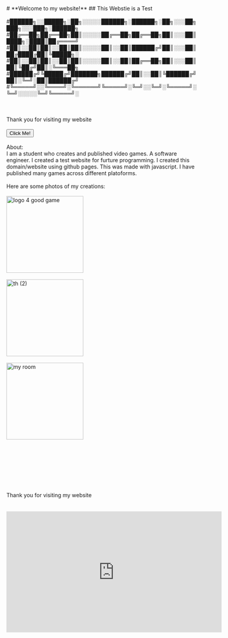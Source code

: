 <link rel="shortcut icon" type="image/x-icon" href="favicon.ico">
# **Welcome to my website!**
## This Webstie is a Test
<br />
<br />
#██████╗░░█████╗░██╗░░░░░██████╗░██████╗░██╗░░░██╗███╗░░░███╗░██████╗
#██╔══██╗██╔══██╗██║░░░░░██╔══██╗██╔══██╗██║░░░██║████╗░████║██╔════╝
#██║░░██║██║░░██║██║░░░░░██║░░██║██████╔╝██║░░░██║██╔████╔██║╚█████╗░
#██║░░██║██║░░██║██║░░░░░██║░░██║██╔══██╗██║░░░██║██║╚██╔╝██║░╚═══██╗
#██████╔╝╚█████╔╝███████╗██████╔╝██║░░██║╚██████╔╝██║░╚═╝░██║██████╔╝
#╚═════╝░░╚════╝░╚══════╝╚═════╝░╚═╝░░╚═╝░╚═════╝░╚═╝░░░░░╚═╝╚═════╝░
<br />
<br />
<br />
<br />
Thank you for visiting my website
<br />
<br />
<button onclick="myFunction()">Click Me!</button>

<script>
function myFunction() {
  alert("Thanks for visiting my website!");
}
</script>
<br />
<br />
About:
<br />
I am a student who creates and published video games. A software engineer. I created a test website for furture programming. I created this domain/website using github pages. This was made with javascript. I have published many games across different platoforms.
<br />
<br />
Here are some photos of my creations:
<br />
<br />
<img width="200" alt="logo 4 good game" src="https://user-images.githubusercontent.com/125189307/229464201-1a753459-1f34-4d47-95f6-9c5a55191937.PNG">
<br />
<br />
<img width="200" alt="th (2)" src="https://user-images.githubusercontent.com/125189307/229464301-aa91a037-d4c2-4b2c-b857-6323902e66fb.PNG">
<br />
<br />
<img width="200" alt="my room" src="https://user-images.githubusercontent.com/125189307/229464582-6b47ad20-0f9d-44b4-91be-5ab497170fd0.png">
<br />
<br />
<br />
<br />
<br />
<br />
<br />
<br />
<br />
Thank you for visiting my website
<br />
<br />
<br />
<iframe width="560" height="315" src="https://www.youtube.com/embed/tS92P9PWNfU" 
frameborder="0" allow="accelerometer; autoplay; clipboard-write; encrypted-media; gyroscope; picture-in-picture" allowfullscreen></iframe>
<br />
<html>
<head>
	<title>Click Me!</title>
	<style>
		/* Styling for the popup container */
		.popup {
			display: none; /* Hidden by default */
			position: fixed; /* Stay in place */
			z-index: 1; /* Sit on top */
			left: 0;
			top: 0;
			width: 100%; /* Full width */
			height: 100%; /* Full height */
			overflow: auto; /* Enable scroll if needed */
			background-color: rgba(0,0,0); /* Black w/ opacity */
		}
		
		/* Styling for the popup content */
		.popup-content {
			background-color: #000000;
			margin: 15% auto; /* 15% from the top and centered */
			padding: 20px;
			border: 1px solid #888;
			width: 80%; /* Could be more or less, depending on screen size */
		}
		
		/* Styling for the close button */
		.close {
			color: #aaa;
			float: right;
			font-size: 28px;
			font-weight: bold;
		}
		
		.close:hover,
		.close:focus {
			color: black;
			text-decoration: none;
			cursor: pointer;
		}
	</style>
</head>
<body>

	<h2>You have been hacked</h2>

	<!-- The button that triggers the popup -->
	<button onclick="openPopup()">Open Popup</button>

	<!-- The popup container -->
	<div id="myPopup" class="popup">
		<!-- Popup content -->
		<div class="popup-content">
			<span class="close" onclick="closePopup()">&times;</span>
			<p>You have been hacked!</p>
			<p>Click the X to close it.</p>
		</div>
	</div>

	<script>
		// Get the popup container
		var popup = document.getElementById("myPopup");

		// Function to open the popup
		function openPopup() {
			popup.style.display = "block";
		}

		// Function to close the popup
		function closePopup() {
			popup.style.display = "none";
		}
	</script>

</body>
</html>


